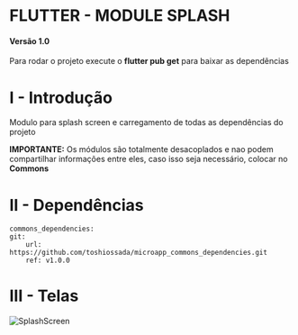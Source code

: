 
# FLUTTER - MODULE SPLASH

  

#### Versão 1.0

Para rodar o projeto execute o **flutter pub get** para baixar as dependências

  

# I - Introdução

Modulo para splash screen e carregamento de todas as dependências do projeto

**IMPORTANTE:** Os módulos são totalmente desacoplados e nao podem compartilhar informações entre eles, caso isso seja necessário, colocar no **Commons**

  
  

# II - Dependências

	commons_dependencies:
	git:
		url: https://github.com/toshiossada/microapp_commons_dependencies.git
		ref: v1.0.0


  

# III - Telas

  

![SplashScreen](https://live.staticflickr.com/65535/51144996288_589c617caf_b.jpg)
